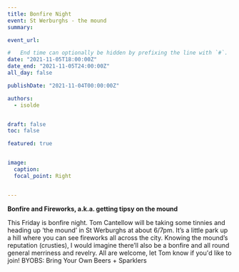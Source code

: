 ```yaml
---
title: Bonfire Night
event: St Werburghs - the mound
summary: 

event_url: 

#   End time can optionally be hidden by prefixing the line with `#`.
date: "2021-11-05T18:00:00Z"
date_end: "2021-11-05T24:00:00Z"
all_day: false

publishDate: "2021-11-04T00:00:00Z"

authors:
  - isolde


draft: false
toc: false

featured: true


image:
  caption: 
  focal_point: Right


---
```


**Bonfire and Fireworks, a.k.a. getting tipsy on the mound**

This Friday is bonfire night. Tom Cantellow will be taking some tinnies and heading up ‘the mound’ in St Werburghs at about 6/7pm. It’s a little park up a hill where you can see fireworks all across the city. Knowing the mound’s reputation (crusties), I would imagine there’ll also be a bonfire and all round general merriness and revelry. All are welcome, let Tom know if you'd like to join! BYOBS: Bring Your Own Beers + Sparklers 
